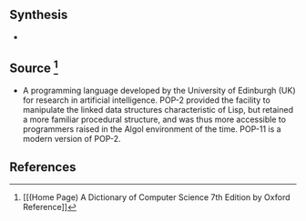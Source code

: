 ## Synthesis
- 
## Source [^1]
- A programming language developed by the University of Edinburgh (UK) for research in artificial intelligence. POP-2 provided the facility to manipulate the linked data structures characteristic of Lisp, but retained a more familiar procedural structure, and was thus more accessible to programmers raised in the Algol environment of the time. POP-11 is a modern version of POP-2.
## References

[^1]: [[(Home Page) A Dictionary of Computer Science 7th Edition by Oxford Reference]]